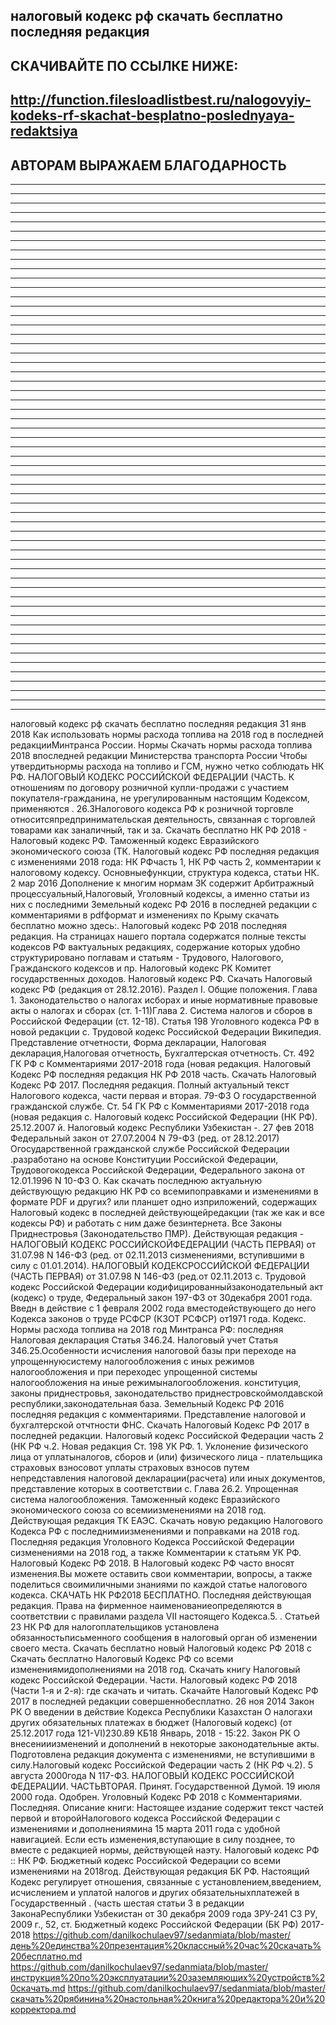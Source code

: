 налоговый кодекс рф скачать бесплатно последняя редакция
--------------------------------------------------
СКАЧИВАЙТЕ ПО ССЫЛКЕ НИЖЕ:
--------------------------------------------------
http://function.filesloadlistbest.ru/nalogovyiy-kodeks-rf-skachat-besplatno-poslednyaya-redaktsiya
--------------------------------------------------
АВТОРАМ ВЫРАЖАЕМ БЛАГОДАРНОСТЬ
--------------------------------------------------
--------------------------------------------------
--------------------------------------------------
--------------------------------------------------
--------------------------------------------------
--------------------------------------------------
--------------------------------------------------
--------------------------------------------------
--------------------------------------------------
--------------------------------------------------
--------------------------------------------------
--------------------------------------------------
--------------------------------------------------
--------------------------------------------------
--------------------------------------------------
--------------------------------------------------
--------------------------------------------------
--------------------------------------------------
--------------------------------------------------
--------------------------------------------------
--------------------------------------------------
--------------------------------------------------
--------------------------------------------------
--------------------------------------------------
--------------------------------------------------
--------------------------------------------------
--------------------------------------------------
--------------------------------------------------
--------------------------------------------------
--------------------------------------------------
--------------------------------------------------
--------------------------------------------------
--------------------------------------------------
--------------------------------------------------
--------------------------------------------------
--------------------------------------------------
--------------------------------------------------
--------------------------------------------------
--------------------------------------------------
--------------------------------------------------
--------------------------------------------------
--------------------------------------------------
--------------------------------------------------
--------------------------------------------------
--------------------------------------------------
--------------------------------------------------
--------------------------------------------------
--------------------------------------------------
--------------------------------------------------
--------------------------------------------------
--------------------------------------------------
--------------------------------------------------
--------------------------------------------------
--------------------------------------------------
--------------------------------------------------
--------------------------------------------------
--------------------------------------------------
--------------------------------------------------
налоговый кодекс рф скачать бесплатно последняя редакция 31 янв 2018  Как использовать нормы расхода топлива на 2018 год в последней редакцииМинтранса России. Нормы  Скачать нормы расхода топлива 2018 впоследней редакции Министерства транспорта России  Чтобы утвердитьнормы расхода на топливо и ГСМ, нужно четко соблюдать НК РФ. НАЛОГОВЫЙ КОДЕКС РОССИЙСКОЙ ФЕДЕРАЦИИ (ЧАСТЬ. К отношениям по договору розничной купли-продажи с участием покупателя-гражданина, не урегулированным настоящим Кодексом, применяются . 26.3Налогового кодекса РФ к розничной торговле относитсяпредпринимательская деятельность, связанная с торговлей товарами как заналичный, так и за. Скачать бесплатно НК РФ 2018 - Налоговый кодекс РФ. Таможенный кодекс Евразийского экономического союза (ТК. Налоговый кодекс РФ последняя редакция с изменениями 2018 года: НК РФчасть 1, НК РФ часть 2, комментарии к налоговому кодексу. Основныефункции, структура кодекса, статьи НК. 2 мар 2016  Дополнение к многим нормам ЗК содержит Арбитражный процессуальный,Налоговый, Уголовный кодексы, а именно статьи из них с последними Земельный кодекс РФ 2016 в последней редакции с комментариями в pdfформат и изменениях по Крыму скачать бесплатно можно здесь:. Налоговый кодекс РФ 2018 последняя редакция. На страницах нашего портала содержатся полные тексты кодексов РФ вактуальных редакциях, содержание которых удобно структурировано поглавам и статьям - Трудового, Налогового, Гражданского кодексов и пр. Налоговый кодекс РК  Комитет государственных доходов. Налоговый кодекс РФ. Скачать Налоговый кодекс РФ (редакция от 28.12.2016). Раздел I. Общие положения. Глава 1. Законодательство о налогах исборах и иные нормативные правовые акты о налогах и сборах (ст. 1-11)Глава 2. Система налогов и сборов в Российской Федерации (ст. 12-18). Статья 198 Уголовного кодекса РФ в новой редакции с. Трудовой кодекс Российской Федерации  Википедия. Представление отчетности, Форма декларации, Налоговая декларация,Налоговая отчетность, Бухгалтерская отчетность.
Ст. 492 ГК РФ с Комментариями 2017-2018 года (новая редакция. Налоговый Кодекс РФ последняя редакция  НК РФ 2018 часть. Скачать Налоговый Кодекс РФ 2017. Последняя редакция. Полный актуальный текст Налогового кодекса, части первая и вторая. 79-ФЗ О государственной гражданской службе. Ст. 54 ГК РФ с Комментариями 2017-2018 года (новая редакция с. Налоговый кодекс Российской Федерации (НК РФ). 25.12.2007 й. Налоговый кодекс Республики Узбекистан -. 27 фев 2018  Федеральный закон от 27.07.2004 N 79-ФЗ (ред. от 28.12.2017) Огосударственной гражданской службе Российской Федерации .разработано на основе Конституции Российской Федерации, Трудовогокодекса Российской Федерации, Федерального закона от 12.01.1996 N 10-ФЗ О. Как скачать последнюю актуальную действующую редакцию НК РФ со всемипоправками и изменениями в формате PDF и других?  или планшет одно изприложений, содержащих Налоговый кодекс в последней действующейредакции (так же как и все кодексы РФ) и работать с ним даже безинтернета. Все Законы Приднестровья (Законодательство ПМР). Действующая редакция - НАЛОГОВЫЙ КОДЕКС РОССИЙСКОЙФЕДЕРАЦИИ (ЧАСТЬ ПЕРВАЯ) от 31.07.98 N 146-ФЗ (ред. от 02.11.2013 сизменениями, вступившими в силу с 01.01.2014). НАЛОГОВЫЙ КОДЕКСРОССИЙСКОЙ ФЕДЕРАЦИИ (ЧАСТЬ ПЕРВАЯ) от 31.07.98 N 146-ФЗ (ред.от 02.11.2013 с. Трудовой кодекс Российской Федерации  кодифицированныйзаконодательный акт (кодекс) о труде, Федеральный закон  197-ФЗ от 30декабря 2001 года. Введн в действие с 1 февраля 2002 года вместодействующего до него Кодекса законов о труде РСФСР (КЗОТ РСФСР) от1971 года. Кодекс. Нормы расхода топлива на 2018 год Минтранса РФ: последняя
Налоговая декларация  Статья 346.24. Налоговый учет  Статья 346.25.Особенности исчисления налоговой базы при переходе на упрощеннуюсистему налогообложения с иных режимов налогообложения и при переходес упрощенной системы налогообложения на иные режимыналогообложения. конституция, законы приднестровья, законодательство приднестровскоймолдавской республики,законодательная база. Земельный Кодекс РФ 2016 последняя редакция с комментариями. Представление налоговой и бухгалтерской отчтности  ФНС. Скачать Налоговый Кодекс РФ 2017 в последней редакции. Налоговый кодекс Российской Федерации часть 2 (НК РФ ч.2. Новая редакция Ст. 198 УК РФ. 1. Уклонение физического лица от уплатыналогов, сборов и (или) физического лица - плательщика страховых взносовот уплаты страховых взносов путем непредставления налоговой декларации(расчета) или иных документов, представление которых в соответствии с. Глава 26.2. Упрощенная система налогообложения. Таможенный кодекс Евразийского экономического союза со всемиизменениями на 2018 год. Действующая редакция ТК ЕАЭС. Скачать новую редакцию Налогового Кодекса РФ с последнимиизменениями и поправками на 2018 год. Последняя редакция Уголовного Кодекса Российской Федерации сизменениями на 2018 год, а также Комментарии к статьям УК РФ. Налоговый Кодекс РФ 2018. В Налоговый кодекс РФ часто вносят изменения.Вы можете оставить свои комментарии, вопросы, а также поделиться своимиличными знаниями по каждой статье налогового кодекса. СКАЧАТЬ НК РФ2018 БЕСПЛАТНО. Последняя действующая редакция.  Права на фирменное наименованиеопределяются в соответствии с правилами раздела VII настоящего Кодекса.5. . Статьей 23 НК РФ для налогоплательщиков установлена обязанностьписьменного сообщения в налоговый орган об изменении своего места. Скачать бесплатно новый Налоговый кодекс РФ 2018 с
Скачать бесплатно Налоговый Кодекс РФ со всеми изменениямидополнениями на 2018 год. Скачать книгу Налоговый кодекс Российской Федерации. Части. Налоговый кодекс РФ 2018 (Части 1-я и 2-я): где скачать и читать. Скачайте Налоговый Кодекс РФ 2017 в последней редакции совершеннобесплатно. 26 ноя 2014  Закон РК О введении в действие Кодекса Республики Казахстан О налогахи других обязательных платежах в бюджет (Налоговый кодекс) (от 25.12.2017 года  121-VI)230.89 КБ18 Январь, 2018 - 15:22. Закон РК О внесенииизменений и дополнений в некоторые законодательные акты. Подготовлена редакция документа с изменениями, не вступившими в силу.Налоговый кодекс Российской Федерации часть 2 (НК РФ ч.2). 5 августа 2000года N 117-ФЗ. НАЛОГОВЫЙ КОДЕКС РОССИЙСКОЙ ФЕДЕРАЦИИ. ЧАСТЬВТОРАЯ. Принят. Государственной Думой. 19 июля 2000 года. Одобрен. Уголовный Кодекс РФ 2018 с Комментариями. Последняя. Описание книги: Настоящее издание содержит текст частей первой и второйНалогового кодекса Российской Федерации с изменениями и дополнениямина 15 марта 2011 года с удобной навигацией. Если есть изменения,вступающие в силу позднее, то вместе с редакцией нормы, действующей наэту. Налоговый кодекс РФ :: НК РФ. Бюджетный кодекс Российской Федерации со всеми изменениями на 2018год. Действующая редакция БК РФ. Настоящий Кодекс регулирует отношения, связанные с установлением,введением, исчислением и уплатой налогов и других обязательныхплатежей в Государственный . (часть шестая статьи 3 в редакции ЗаконаРеспублики Узбекистан от 30 декабря 2009 года  ЗРУ-241  СЗ РУ, 2009 г.,  52, ст. Бюджетный кодекс Российской Федерации (БК РФ) 2017-2018
https://github.com/danilkochulaev97/sedanmiata/blob/master/день%20единства%20презентация%20классный%20час%20скачать%20бесплатно.md
https://github.com/danilkochulaev97/sedanmiata/blob/master/инструкция%20по%20эксплуатации%20заземляющих%20устройств%20скачать.md
https://github.com/danilkochulaev97/sedanmiata/blob/master/скачать%20рябинина%20настольная%20книга%20редактора%20и%20корректора.md